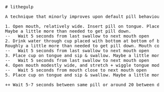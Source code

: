<pre>
# lithegulp

A technique that minorly improves upon default pill behaviour. 

1. Open mouth, relatively wide. Insert pill on tongue. Place cup on tongue and sip & swallow.
Maybe a little more than needed to get pill down.
--   Wait 5 seconds from last swallow to next mouth open
2. Drink water through cup placed with bottom at bottom of bottom front teeth row and drink through lower teeth.
Roughly a little more than needed to get pill down. Mouth comfortably open with no effort made to close during drinking.
--   Wait 5 seconds from last swallow to next mouth open
3. Place cup on tongue and sip & swallow. Maybe a little more than needed to get pill down.
--   Wait 5 seconds from last swallow to next mouth open
4. Open mouth modestly wide, and stretch + wiggle tongue modestly once mouth is open. Perform for 3 seconds.
--   Wait 5 seconds from mouth close to next mouth open
5. Place cup on tongue and sip & swallow. Maybe a little more than needed to get pill down.

++ Wait 5-7 seconds between same pill or around 20 between different pills {swallow to mouth open}

</pre>

